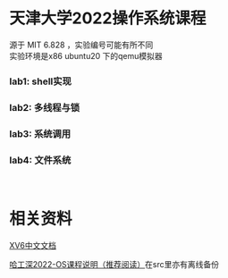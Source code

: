 # 天津大学2022操作系统课程

源于 MIT 6.828 ，实验编号可能有所不同  
实验环境是x86 ubuntu20 下的qemu模拟器  

### lab1: shell实现  

### lab2: 多线程与锁  

### lab3: 系统调用  

### lab4: 文件系统  

<br>

# 相关资料

<a href="https://th0ar.gitbooks.io/xv6-chinese/content/index.html">XV6中文文档</a>

<a href="http://hitsz-cslab.gitee.io/os-labs/env/">哈工深2022-OS课程说明（推荐阅读）</a>在src里亦有离线备份